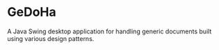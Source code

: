 # GeDoHa

A Java Swing desktop application for handling generic documents built using various design patterns.
